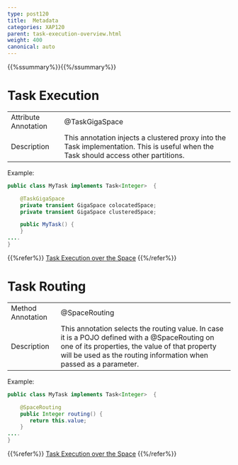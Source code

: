 ```yaml
---
type: post120
title:  Metadata
categories: XAP120
parent: task-execution-overview.html
weight: 400
canonical: auto
---
```


{{%ssummary%}}{{%/ssummary%}}


# Task Execution

| | |
|----|----|
|Attribute Annotation|@TaskGigaSpace   |
|Description         | This annotation injects a clustered proxy into the Task implementation. This is useful when the Task should access other partitions.   |

Example:


```java
public class MyTask implements Task<Integer>  {

    @TaskGigaSpace
    private transient GigaSpace colocatedSpace;
    private transient GigaSpace clusteredSpace;

    public MyTask() {
    }
....
}
```

{{%refer%}}
[Task Execution over the Space](./task-execution-overview.html)
{{%/refer%}}



# Task Routing

| | |
|----|----|
|Method Annotation|@SpaceRouting  |
|Description         | This annotation selects the routing value. In case it is a POJO defined with a @SpaceRouting on one of its properties, the value of that property will be used as the routing information when passed as a parameter.   |


Example:


```java
public class MyTask implements Task<Integer>  {

    @SpaceRouting
    public Integer routing() {
       return this.value;
    }
....
}
```


{{%refer%}}
[Task Execution over the Space](./task-execution-overview.html)
{{%/refer%}}
